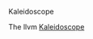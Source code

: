 Kaleidoscope

The llvm [Kaleidoscope](https://llvm.org/docs/tutorial/MyFirstLanguageFrontend/index.html)
